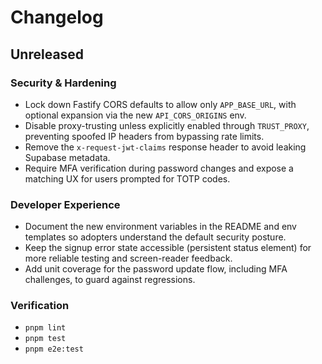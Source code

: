 # Changelog

## Unreleased

### Security & Hardening
- Lock down Fastify CORS defaults to allow only `APP_BASE_URL`, with optional expansion via the new `API_CORS_ORIGINS` env.
- Disable proxy-trusting unless explicitly enabled through `TRUST_PROXY`, preventing spoofed IP headers from bypassing rate limits.
- Remove the `x-request-jwt-claims` response header to avoid leaking Supabase metadata.
- Require MFA verification during password changes and expose a matching UX for users prompted for TOTP codes.

### Developer Experience
- Document the new environment variables in the README and env templates so adopters understand the default security posture.
- Keep the signup error state accessible (persistent status element) for more reliable testing and screen-reader feedback.
- Add unit coverage for the password update flow, including MFA challenges, to guard against regressions.

### Verification
- `pnpm lint`
- `pnpm test`
- `pnpm e2e:test`
